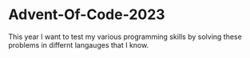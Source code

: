 ﻿# Advent-Of-Code-2023

This year I want to test my various programming skills by solving these problems in differnt langauges that I know.
